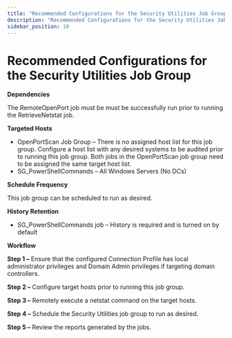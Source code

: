 ```yaml
---
title: "Recommended Configurations for the Security Utilities Job Group"
description: "Recommended Configurations for the Security Utilities Job Group"
sidebar_position: 10
---
```


# Recommended Configurations for the Security Utilities Job Group

**Dependencies**

The RemoteOpenPort job must be must be successfully run prior to running the RetrieveNetstat job.

**Targeted Hosts**

- OpenPortScan Job Group – There is no assigned host list for this job group. Configure a host list
  with any desired systems to be audited prior to running this job group. Both jobs in the
  OpenPortScan job group need to be assigned the same target host list.
- SG_PowerShellCommands – All Windows Servers (No DCs)

**Schedule Frequency**

This job group can be scheduled to run as desired.

**History Retention**

- SG_PowerShellCommands job – History is required and is turned on by default

**Workflow**

**Step 1 –** Ensure that the configured Connection Profile has local administrator privileges and
Domain Admin privileges if targeting domain controllers.

**Step 2 –** Configure target hosts prior to running this job group.

**Step 3 –** Remotely execute a netstat command on the target hosts.

**Step 4 –** Schedule the Security Utilities job group to run as desired.

**Step 5 –** Review the reports generated by the jobs.
